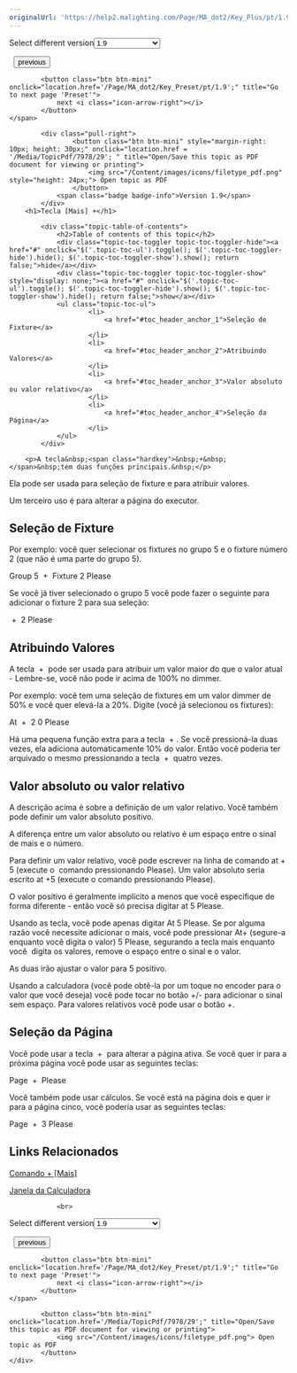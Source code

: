 ```yaml
---
originalUrl: 'https://help2.malighting.com/Page/MA_dot2/Key_Plus/pt/1.9'
---
```


<div class="topic-navigation">

<div class="pull-right">
	<span class="pull-left">


<div class="pull-left">
<form action="/Topic/SetCurrentVersionNumber" class="form-inline" id="frmTagSelector" method="post">	<span class="form-mini">
		<div class="input-prepend"><span class="add-on">Select different version</span><select autocomplete="off" id="versionNumberId" name="versionNumberId" onchange="$(this).closest('#frmTagSelector').submit();" style="width: 120px;"><option value="">- latest -</option>
<option value="3">1.1</option>
<option value="7">1.2</option>
<option value="12">1.3</option>
<option value="16">1.5</option>
<option selected="selected" value="29">1.9</option>
</select></div>
		<input data-val="true" data-val-number="The field Int32 must be a number." data-val-required="The Int32 field is required." id="ProductId" name="ProductId" type="hidden" value="7">
		<input id="CurrentGuid" name="CurrentGuid" type="hidden" value="8de313c0-11c4-45df-8aaf-381fc46b3ec4">
	</span>
</form></div>&nbsp;	</span>
	<span class="pull-right" style="white-space: nowrap;">
			<button class="btn btn-mini" onclick="location.href='/Page/MA_dot2/Key_Please/pt/1.9'; " title="Go to previous page 'Please'">
				<i class="icon-arrow-left"></i> previous
			</button>

			<button class="btn btn-mini" onclick="location.href='/Page/MA_dot2/Key_Preset/pt/1.9';" title="Go to next page 'Preset'">
				next <i class="icon-arrow-right"></i> 
			</button>
	</span>
</div>
<div class="clear-fix" style="margin-bottom: 10px"></div>
</div>

		
			<div class="pull-right">
					<button class="btn btn-mini" style="margin-right: 10px; height: 30px;" onclick="location.href = '/Media/TopicPdf/7978/29'; " title="Open/Save this topic as PDF document for viewing or printing">
						<img src="/Content/images/icons/filetype_pdf.png" style="height: 24px;"> Open topic as PDF
					</button>
				<span class="badge badge-info">Version 1.9</span>
			</div>
		<h1>Tecla [Mais] +</h1>

			<div class="topic-table-of-contents">
				<h2>Table of contents of this topic</h2>
				<div class="topic-toc-toggler topic-toc-toggler-hide"><a href="#" onclick="$('.topic-toc-ul').toggle(); $('.topic-toc-toggler-hide').hide(); $('.topic-toc-toggler-show').show(); return false;">hide</a></div>
				<div class="topic-toc-toggler topic-toc-toggler-show" style="display: none;"><a href="#" onclick="$('.topic-toc-ul').toggle(); $('.topic-toc-toggler-hide').show(); $('.topic-toc-toggler-show').hide(); return false;">show</a></div>
				<ul class="topic-toc-ul">
						<li>
							<a href="#toc_header_anchor_1">Seleção de Fixture</a>
						</li>
						<li>
							<a href="#toc_header_anchor_2">Atribuindo Valores</a>
						</li>
						<li>
							<a href="#toc_header_anchor_3">Valor absoluto ou valor relativo</a>
						</li>
						<li>
							<a href="#toc_header_anchor_4">Seleção da Página</a>
						</li>
				</ul>
			</div>

		<p>A tecla&nbsp;<span class="hardkey">&nbsp;+&nbsp;</span>&nbsp;tem duas funções principais.&nbsp;</p>

<p>Ela pode ser usada para seleção de fixture e para atribuir valores.</p>

<p>Um terceiro uso é para alterar a página do executor.</p>

<a name="toc_header_anchor_1" id="toc_header_anchor_1" class="topic-toc-item"></a><h2>Seleção de Fixture</h2>

<p>Por exemplo: você quer selecionar os fixtures no grupo 5 e o fixture&nbsp;número 2 (que não é uma parte do grupo 5).</p>

<p><span class="hardkey">Group</span> <span class="hardkey">5</span> <span class="hardkey">&nbsp;+&nbsp;</span>&nbsp;<span class="hardkey">Fixture</span> <span class="hardkey">2</span> <span class="hardkey">Please</span></p>

<p>Se você já tiver selecionado o grupo 5 você pode fazer o seguinte para adicionar o fixture&nbsp;2 para sua seleção:</p>

<p><span class="hardkey">&nbsp;+&nbsp;</span>&nbsp;<span class="hardkey">2</span> <span class="hardkey">Please</span></p>

<a name="toc_header_anchor_2" id="toc_header_anchor_2" class="topic-toc-item"></a><h2>Atribuindo Valores</h2>

<p>A tecla&nbsp;<span class="hardkey">&nbsp;+&nbsp;</span>&nbsp;pode ser usada para atribuir um valor maior do que o valor atual - Lembre-se, você não pode ir acima de 100% no dimmer.</p>

<p>Por exemplo: você tem uma seleção de fixtures em um valor dimmer de 50% e você quer elevá-la a 20%. Digite (você já selecionou os fixtures):</p>

<p><span class="hardkey">At</span> <span class="hardkey">&nbsp;+&nbsp;</span>&nbsp;<span class="hardkey">2</span> <span class="hardkey">0</span> <span class="hardkey">Please</span></p>

<p>Há uma pequena função extra para a tecla&nbsp;<span class="hardkey">&nbsp;+&nbsp;</span>. Se você pressioná-la duas vezes, ela adiciona automaticamente 10% do valor. Então você poderia ter arquivado o mesmo pressionando a tecla&nbsp;<span class="hardkey">&nbsp;+&nbsp;</span>&nbsp;quatro vezes.</p>

<a name="toc_header_anchor_3" id="toc_header_anchor_3" class="topic-toc-item"></a><h2>Valor absoluto ou valor relativo</h2>

<p>A descrição acima é sobre a definição de um valor relativo. Você também pode definir um valor absoluto positivo.</p>

<p>A diferença entre um valor absoluto ou relativo é um espaço entre o sinal de&nbsp;mais e o número.</p>

<p>Para definir um valor relativo, você pode escrever na linha de comando&nbsp;<span class="syntax">at&nbsp;+ 5</span>&nbsp;​(execute o &nbsp;comando pressionando&nbsp;<span class="hardkey">Please</span>). Um valor absoluto seria escrito&nbsp;<span class="syntax">at&nbsp;+5</span>&nbsp;​(execute o comando pressionando&nbsp;<span class="hardkey">Please</span>).</p>

<p>O valor positivo é geralmente implícito a menos que você especifique de forma diferente - então você só precisa digitar​&nbsp;<span class="syntax">at 5</span>&nbsp;<span class="hardkey">Please</span>.</p>

<p>Usando as tecla, você pode apenas digitar&nbsp;<span class="hardkey">At</span>&nbsp;<span class="hardkey">5</span>&nbsp;<span class="hardkey">Please</span>. Se por alguma razão você necessite adicionar o mais, você pode pressionar&nbsp;<span class="hardkey">At</span><span class="hardkey">+</span>&nbsp;(segure-a enquanto você digita o valor)&nbsp;<span class="hardkey">5</span>&nbsp;<span class="hardkey">Please</span>, segurando a tecla mais enquanto você&nbsp; digita os valores, remove o espaço entre o sinal e o valor.</p>

<p>As duas irão ajustar o valor para 5 positivo.</p>

<p>Usando a calculadora (você pode obtê-la por um toque no&nbsp;encoder&nbsp;para o valor que você deseja) você pode tocar no botão&nbsp;<span class="softkey">+/-</span>&nbsp;para adicionar o sinal sem espaço. Para valores relativos você pode usar o botão <span class="softkey">+</span>.</p>

<a name="toc_header_anchor_4" id="toc_header_anchor_4" class="topic-toc-item"></a><h2>Seleção da Página</h2>

<p>Você pode usar a tecla&nbsp;<span class="hardkey">&nbsp;+&nbsp;</span>&nbsp;para alterar a página ativa. Se você quer ir para a próxima página você pode usar as seguintes teclas:</p>

<p><span class="hardkey">Page</span> <span class="hardkey">&nbsp;+&nbsp;</span>&nbsp;<span class="hardkey">Please</span></p>

<p>Você também pode usar cálculos. Se você está na página dois e quer ir para a página cinco, você poderia usar as seguintes teclas:</p>

<p><span class="hardkey">Page</span> <span class="hardkey">&nbsp;+&nbsp;</span>&nbsp;<span class="hardkey">3</span> <span class="hardkey">Please</span></p>

<a name="toc_header_anchor_5" id="toc_header_anchor_5" class="topic-toc-item"></a><h2>Links Relacionados</h2>

<p><a href="/Topic/dcc4bfcc-ffea-4538-8dc4-3090dc5d06b5">Comando + [Mais] </a></p>

<p><a href="/Topic/014d961b-8de1-4f48-92de-e6da3cc6a15f">Janela da Calculadora</a></p>


				<br>
<div class="topic-navigation">

<div class="pull-right">
	<span class="pull-left">


<div class="pull-left">
<form action="/Topic/SetCurrentVersionNumber" class="form-inline" id="frmTagSelector" method="post">	<span class="form-mini">
		<div class="input-prepend"><span class="add-on">Select different version</span><select autocomplete="off" id="versionNumberId" name="versionNumberId" onchange="$(this).closest('#frmTagSelector').submit();" style="width: 120px;"><option value="">- latest -</option>
<option value="3">1.1</option>
<option value="7">1.2</option>
<option value="12">1.3</option>
<option value="16">1.5</option>
<option selected="selected" value="29">1.9</option>
</select></div>
		<input data-val="true" data-val-number="The field Int32 must be a number." data-val-required="The Int32 field is required." id="ProductId" name="ProductId" type="hidden" value="7">
		<input id="CurrentGuid" name="CurrentGuid" type="hidden" value="8de313c0-11c4-45df-8aaf-381fc46b3ec4">
	</span>
</form></div>&nbsp;	</span>
	<span class="pull-right" style="white-space: nowrap;">
			<button class="btn btn-mini" onclick="location.href='/Page/MA_dot2/Key_Please/pt/1.9'; " title="Go to previous page 'Please'">
				<i class="icon-arrow-left"></i> previous
			</button>

			<button class="btn btn-mini" onclick="location.href='/Page/MA_dot2/Key_Preset/pt/1.9';" title="Go to next page 'Preset'">
				next <i class="icon-arrow-right"></i> 
			</button>
	</span>
</div>
	<div class="clear-fix"></div>
	<div class="pull-right">
	
			<button class="btn btn-mini" onclick="location.href='/Media/TopicPdf/7978/29';" title="Open/Save this topic as PDF document for viewing or printing">
				<img src="/Content/images/icons/filetype_pdf.png"> Open topic as PDF
			</button>
	</div>
<div class="clear-fix" style="margin-bottom: 10px"></div>
</div>

	
